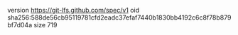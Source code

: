 version https://git-lfs.github.com/spec/v1
oid sha256:588de56cb95119781cfd2eadc37efaf7440b1830bb4192c6c8f78b879bf7d04a
size 719
